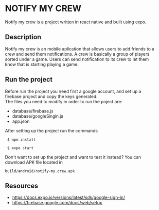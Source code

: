 # NOTIFY MY CREW

Notify my crew is a project written in react native and built using expo. 

## Description

Notify my crew is an mobile aplication that allows users to add friends to a crew and send them notifications. A crew is basically a group of players sorted under a game. Users can send notification to its crew to let them know that is starting playing a game.


## Run the project 

Before run the project you need first a google account, and set up a firebase project and copy the keys generated.</br>
The files you need to modify in order to run the poject are: </br>
* database/firebase.js
* database/googleSingin.ja
* app.json

After setting up the project run the commands

```
 $ npm install

 $ expo start
```
Don't want to set up the project and want to test it instead? You can download APK file located in

`build/android/notify-my.crew.apk`

## Resources

* https://docs.expo.io/versions/latest/sdk/google-sign-in/
* https://firebase.google.com/docs/web/setup